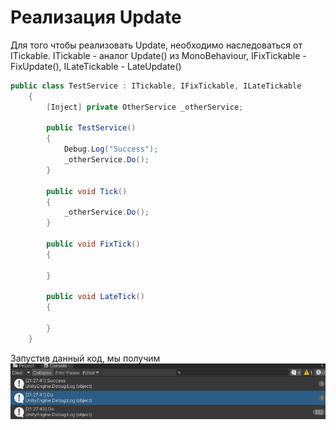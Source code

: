 ﻿# Реализация Update

Для того чтобы реализовать Update, необходимо наследоваться от ITickable.
ITickable - аналог Update() из MonoBehaviour, IFixTickable - FixUpdate(), ILateTickable - LateUpdate()

```c#
public class TestService : ITickable, IFixTickable, ILateTickable
    {
        [Inject] private OtherService _otherService;
        
        public TestService()
        {
            Debug.Log("Success");
            _otherService.Do();
        }
        
        public void Tick()
        {
            _otherService.Do();
        }

        public void FixTick()
        {
            
        }

        public void LateTick()
        {
            
        }
    }
```
Запустив данный код, мы получим
![s](.\images\tick.png)